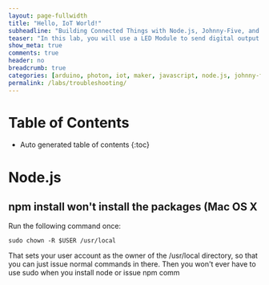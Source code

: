 ```yaml
---
layout: page-fullwidth
title: "Hello, IoT World!"
subheadline: "Building Connected Things with Node.js, Johnny-Five, and Microsoft Azure"
teaser: "In this lab, you will use a LED Module to send digital output in the form of a blinking LED. This is the Hello, World of the IoT space."
show_meta: true
comments: true
header: no
breadcrumb: true
categories: [arduino, photon, iot, maker, javascript, node.js, johnny-five]
permalink: /labs/troubleshooting/
---
```

# Table of Contents
*  Auto generated table of contents
{:toc}

# Node.js

## npm install won't install the packages (Mac OS X
Run the following command once:

```
sudo chown -R $USER /usr/local
```

That sets your user account as the owner of the /usr/local directory, so that you can just issue normal commands in there. Then you won't ever have to use sudo when you install node or issue npm comm

